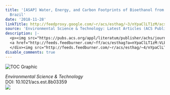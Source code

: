 ```yaml
---
title: '[ASAP] Water, Energy, and Carbon Footprints of Bioethanol from the U.S. and
  Brazil'
date: '2018-11-28'
linkTitle: http://feedproxy.google.com/~r/acs/esthag/~3/nYpaClLT1zM/acs.est.8b03359
source: 'Environmental Science & Technology: Latest Articles (ACS Publications)'
description: |-
  <p><img src="https://pubs.acs.org/appl/literatum/publisher/achs/journals/content/esthag/0/esthag.ahead-of-print/acs.est.8b03359/20181128/images/medium/es-2018-03359p_0006.gif" alt="TOC Graphic"/></p><div><cite>Environmental Science & Technology</cite></div><div>DOI: 10.1021/acs.est.8b03359</div><div class="feedflare">
  <a href="http://feeds.feedburner.com/~ff/acs/esthag?a=nYpaClLT1zM:VLbA34MbV8w:yIl2AUoC8zA"><img src="http://feeds.feedburner.com/~ff/acs/esthag?d=yIl2AUoC8zA" border="0"></img></a>
  </div><img src="http://feeds.feedburner.com/~r/acs/esthag/~4/nYpaClLT1zM" height="1" width="1" ...
disable_comments: true
---
```

<p><img src="https://pubs.acs.org/appl/literatum/publisher/achs/journals/content/esthag/0/esthag.ahead-of-print/acs.est.8b03359/20181128/images/medium/es-2018-03359p_0006.gif" alt="TOC Graphic"/></p><div><cite>Environmental Science & Technology</cite></div><div>DOI: 10.1021/acs.est.8b03359</div><div class="feedflare">
<a href="http://feeds.feedburner.com/~ff/acs/esthag?a=nYpaClLT1zM:VLbA34MbV8w:yIl2AUoC8zA"><img src="http://feeds.feedburner.com/~ff/acs/esthag?d=yIl2AUoC8zA" border="0"></img></a>
</div><img src="http://feeds.feedburner.com/~r/acs/esthag/~4/nYpaClLT1zM" height="1" width="1" ...